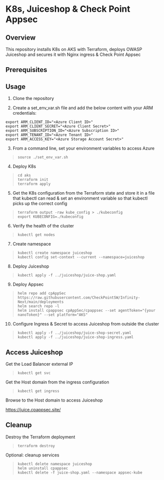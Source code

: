 # K8s, Juiceshop & Check Point Appsec

## Overview
This repository installs K8s on AKS with Terraform, deploys OWASP Juiceshop and secures it with Nginx ingress & Check Point Appsec

## Prerequisites


## Usage

1. Clone the repository

2. Create a set_env_var.sh file and add the below content with your ARM credentials:
```
export ARM_CLIENT_ID="<Azure Client ID>"
export ARM_CLIENT_SECRET="<Azure Client Secret>"
export ARM_SUBSCRIPTION_ID="<Azure Subscription ID>"
export ARM_TENANT_ID="<Azure Tenant ID>"
export ARM_ACCESS_KEY="<Azure Storage Account Secret>"
``` 

3. From a command line, set your environment variables to access Azure
> ```
> source ./set_env_var.sh
>```

4. Deploy K8s
> ```
> cd aks
> terraform init
> terraform apply
>```

5. Get the K8s configuration from the Terraform state and store it in a file that kubectl can read & set an environment variable so that kubectl picks up the correct config
> ```
> terraform output -raw kube_config > ./kubeconfig
> export KUBECONFIG=./kubeconfig
>```

6. Verify the health of the cluster
> ```
> kubectl get nodes
>```

7. Create namespace
> ```
> kubectl create namespace juiceshop
> kubectl config set-context --current --namespace=juiceshop
>```

8. Deploy Juiceshop
> ```
> kubectl apply -f ../juiceshop/juice-shop.yaml
>```

9. Deploy Appsec
> ```
> helm repo add cpAppSec https://raw.githubusercontent.com/CheckPointSW/Infinity-Next/main/deployments
> helm search repo -l
> helm install cpappsec cpAppSec/cpappsec --set agentToken="{your nanoToken}" --set platform="AKS"
>```

10. Configure Ingress & Secret to access Juiceshop from outside the cluster
> ```
> kubectl apply -f ../juiceshop/juice-shop-secret.yaml
> kubectl apply -f ../juiceshop/juice-shop-ingress.yaml
>```

## Access Juiceshop

Get the Load Balancer external IP
> ```
> kubectl get svc
> ```

Get the Host domain from the ingress configuration
> ```
> kubectl get ingress
>```

Browse to the Host domain to access Juiceshop

https://juice.cpappsec.site/

## Cleanup
Destroy the Terraform deployment
> ```
> terraform destroy
>```

Optional: cleanup services
> ```
> kubectl delete namespace juiceshop
> helm uninstall cpappsec
> kubectl delete -f juice-shop.yaml --namespace appsec-kube
> ```